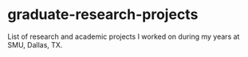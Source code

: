 # graduate-research-projects
List of research and academic projects I worked on during my years at SMU, Dallas, TX.
